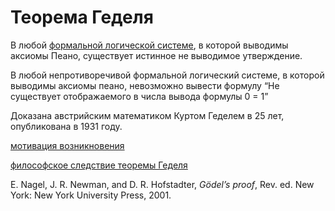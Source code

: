 # Теорема Геделя
В любой [формальной логической системе](%D0%BC%D0%B0%D1%82%D0%B5%D0%BC%D0%B0%D1%82%D0%B8%D1%87%D0%B5%D1%81%D0%BA%D0%B0%D1%8F%20%D0%B4%D0%B5%D0%B4%D1%83%D0%BA%D1%82%D0%B8%D0%B2%D0%BD%D0%B0%D1%8F%20%D1%81%D0%B8%D1%81%D1%82%D0%B5%D0%BC%D0%B0), в которой выводимы аксиомы Пеано, существует истинное не выводимое утверждение.

В любой непротиворечивой формальной логический системе, в которой выводимы аксиомы пеано, невозможно вывести формулу “Не существует отображаемого в числа вывода формулы 0 = 1”

Доказана австрийским математиком Куртом Геделем в 25 лет, опубликована в 1931 году.

[мотивация возникновения](%D0%BC%D0%BE%D1%82%D0%B8%D0%B2%D0%B0%D1%86%D0%B8%D1%8F%20%D0%B2%D0%BE%D0%B7%D0%BD%D0%B8%D0%BA%D0%BD%D0%BE%D0%B2%D0%B5%D0%BD%D0%B8%D1%8F%20%D1%82%D0%B5%D0%BE%D1%80%D0%B5%D0%BC%D1%8B%20%D0%93%D0%B5%D0%B4%D0%B5%D0%BB%D1%8F)

[философское следствие теоремы Геделя](%D1%84%D0%B8%D0%BB%D0%BE%D1%81%D0%BE%D1%84%D1%81%D0%BA%D0%BE%D0%B5%20%D1%81%D0%BB%D0%B5%D0%B4%D1%81%D1%82%D0%B2%D0%B8%D0%B5%20%D1%82%D0%B5%D0%BE%D1%80%D0%B5%D0%BC%D1%8B%20%D0%93%D0%B5%D0%B4%D0%B5%D0%BB%D1%8F)

E. Nagel, J. R. Newman, and D. R. Hofstadter, _Gödel’s proof_, Rev. ed. New York: New York University Press, 2001.